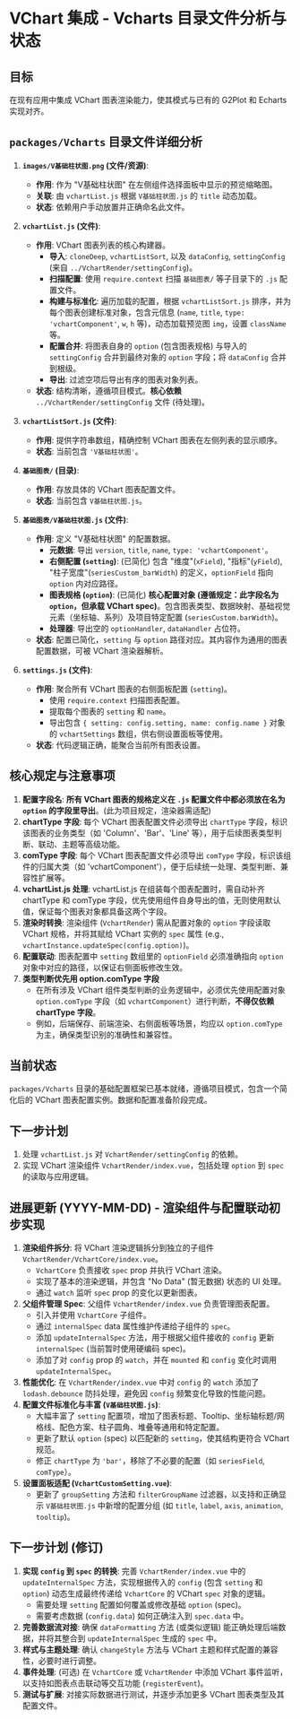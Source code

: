 # VChart 集成 - Vcharts 目录文件分析与状态

## 目标

在现有应用中集成 VChart 图表渲染能力，使其模式与已有的 G2Plot 和 Echarts 实现对齐。

## `packages/Vcharts` 目录文件详细分析

1.  **`images/V基础柱状图.png` (文件/资源)**:
    *   **作用**: 作为 "V基础柱状图" 在左侧组件选择面板中显示的预览缩略图。
    *   **关联**: 由 `vchartList.js` 根据 `V基础柱状图.js` 的 `title` 动态加载。
    *   **状态**: 依赖用户手动放置并正确命名此文件。

2.  **`vchartList.js` (文件)**:
    *   **作用**: VChart 图表列表的核心构建器。
        *   **导入**: `cloneDeep`, `vchartListSort`, 以及 `dataConfig`, `settingConfig` (来自 `../VchartRender/settingConfig`)。
        *   **扫描配置**: 使用 `require.context` 扫描 `基础图表/` 等子目录下的 `.js` 配置文件。
        *   **构建与标准化**: 遍历加载的配置，根据 `vchartListSort.js` 排序，并为每个图表创建标准对象，包含元信息 (`name`, `title`, `type: 'vchartComponent'`, `w`, `h` 等)，动态加载预览图 `img`，设置 `className` 等。
        *   **配置合并**: 将图表自身的 `option` (包含图表规格) 与导入的 `settingConfig` 合并到最终对象的 `option` 字段；将 `dataConfig` 合并到根级。
        *   **导出**: 过滤空项后导出有序的图表对象列表。
    *   **状态**: 结构清晰，遵循项目模式。**核心依赖** `../VchartRender/settingConfig` 文件 (待处理)。

3.  **`vchartListSort.js` (文件)**:
    *   **作用**: 提供字符串数组，精确控制 VChart 图表在左侧列表的显示顺序。
    *   **状态**: 当前包含 `'V基础柱状图'`。

4.  **`基础图表/` (目录)**:
    *   **作用**: 存放具体的 VChart 图表配置文件。
    *   **状态**: 当前包含 `V基础柱状图.js`。

5.  **`基础图表/V基础柱状图.js` (文件)**:
    *   **作用**: 定义 "V基础柱状图" 的配置数据。
        *   **元数据**: 导出 `version`, `title`, `name`, `type: 'vchartComponent'`。
        *   **右侧配置 (`setting`)**: (已简化) 包含 "维度"(`xField`), "指标"(`yField`), "柱子宽度"(`seriesCustom_barWidth`) 的定义，`optionField` 指向 `option` 内对应路径。
        *   **图表规格 (`option`)**: (已简化) **核心配置对象 (遵循规定：此字段名为 `option`，但承载 VChart spec)**。包含图表类型、数据映射、基础视觉元素（坐标轴、系列）及项目特定配置 (`seriesCustom.barWidth`)。
        *   **处理器**: 导出空的 `optionHandler`, `dataHandler` 占位符。
    *   **状态**: 配置已简化，`setting` 与 `option` 路径对应。其内容作为通用的图表配置数据，可被 VChart 渲染器解析。

6.  **`settings.js` (文件)**:
    *   **作用**: 聚合所有 VChart 图表的右侧面板配置 (`setting`)。
        *   使用 `require.context` 扫描图表配置。
        *   提取每个图表的 `setting` 和 `name`。
        *   导出包含 `{ setting: config.setting, name: config.name }` 对象的 `vchartSettings` 数组，供右侧设置面板等使用。
    *   **状态**: 代码逻辑正确，能聚合当前所有图表设置。

## 核心规定与注意事项

1.  **配置字段名**: **所有 VChart 图表的规格定义在 `.js` 配置文件中都必须放在名为 `option` 的字段里导出**。(此为项目规定，渲染器需适配)
2.  **chartType 字段**: 每个 VChart 图表配置文件必须导出 `chartType` 字段，标识该图表的业务类型（如 'Column'、'Bar'、'Line' 等），用于后续图表类型判断、联动、主题等高级功能。
3.  **comType 字段**: 每个 VChart 图表配置文件必须导出 `comType` 字段，标识该组件的归属大类（如 'vchartComponent'），便于后续统一处理、类型判断、兼容性扩展等。
4.  **vchartList.js 处理**: vchartList.js 在组装每个图表配置时，需自动补齐 chartType 和 comType 字段，优先使用组件自身导出的值，无则使用默认值，保证每个图表对象都具备这两个字段。
5.  **渲染时转换**: 渲染组件 (`VchartRender`) 需从配置对象的 `option` 字段读取 VChart 规格，并将其赋给 VChart 实例的 `spec` 属性 (e.g., `vchartInstance.updateSpec(config.option)`)。
6.  **配置联动**: 图表配置中 `setting` 数组里的 `optionField` 必须准确指向 `option` 对象中对应的路径，以保证右侧面板修改生效。
7.  **类型判断优先用 option.comType 字段**  
    *   在所有涉及 VChart 组件类型判断的业务逻辑中，必须优先使用配置对象 `option.comType` 字段（如 `vchartComponent`）进行判断，**不得仅依赖 chartType 字段**。  
    *   例如，后端保存、前端渲染、右侧面板等场景，均应以 `option.comType` 为主，确保类型识别的准确性和兼容性。

## 当前状态

`packages/Vcharts` 目录的基础配置框架已基本就绪，遵循项目模式，包含一个简化后的 VChart 图表配置实例。数据和配置准备阶段完成。

## 下一步计划

1.  处理 `vchartList.js` 对 `VchartRender/settingConfig` 的依赖。
2.  实现 VChart 渲染组件 `VchartRender/index.vue`，包括处理 `option` 到 `spec` 的读取与应用逻辑。 

## 进展更新 (YYYY-MM-DD) - 渲染组件与配置联动初步实现

1.  **渲染组件拆分**: 将 VChart 渲染逻辑拆分到独立的子组件 `VchartRender/VchartCore/index.vue`。
    *   `VchartCore` 负责接收 `spec` prop 并执行 VChart 渲染。
    *   实现了基本的渲染逻辑，并包含 "No Data" (暂无数据) 状态的 UI 处理。
    *   通过 `watch` 监听 `spec` prop 的变化以更新图表。
2.  **父组件管理 Spec**: 父组件 `VchartRender/index.vue` 负责管理图表配置。
    *   引入并使用 `VchartCore` 子组件。
    *   通过 `internalSpec` data 属性维护传递给子组件的 `spec`。
    *   添加 `updateInternalSpec` 方法，用于根据父组件接收的 `config` 更新 `internalSpec` (当前暂时使用硬编码 spec)。
    *   添加了对 `config` prop 的 `watch`，并在 `mounted` 和 `config` 变化时调用 `updateInternalSpec`。
3.  **性能优化**: 在 `VchartRender/index.vue` 中对 `config` 的 `watch` 添加了 `lodash.debounce` 防抖处理，避免因 `config` 频繁变化导致的性能问题。
4.  **配置文件标准化与丰富 (`V基础柱状图.js`)**:
    *   大幅丰富了 `setting` 配置项，增加了图表标题、Tooltip、坐标轴标题/网格线、配色方案、柱子圆角、堆叠等通用和特定配置。
    *   更新了默认 `option` (spec) 以匹配新的 `setting`，使其结构更符合 VChart 规范。
    *   修正 `chartType` 为 `'bar'`，移除了不必要的配置（如 `seriesField`, `comType`）。
5.  **设置面板适配 (`VchartCustomSetting.vue`)**:
    *   更新了 `groupSetting` 方法和 `filterGroupName` 过滤器，以支持和正确显示 `V基础柱状图.js` 中新增的配置分组 (如 `title`, `label`, `axis`, `animation`, `tooltip`)。

## 下一步计划 (修订)

1.  **实现 `config` 到 `spec` 的转换**: 完善 `VchartRender/index.vue` 中的 `updateInternalSpec` 方法，实现根据传入的 `config` (包含 `setting` 和 `option`) 动态生成最终传递给 `VchartCore` 的 VChart `spec` 对象的逻辑。
    *   需要处理 `setting` 配置如何覆盖或修改基础 `option` (spec)。
    *   需要考虑数据 (`config.data`) 如何正确注入到 `spec.data` 中。
2.  **完善数据流对接**: 确保 `dataFormatting` 方法 (或类似逻辑) 能正确处理后端数据，并将其整合到 `updateInternalSpec` 生成的 `spec` 中。
3.  **样式与主题处理**: 确认 `changeStyle` 方法与 VChart 主题和样式配置的兼容性，必要时进行调整。
4.  **事件处理**: (可选) 在 `VchartCore` 或 `VchartRender` 中添加 VChart 事件监听，以支持如图表点击联动等交互功能 (`registerEvent`)。
5.  **测试与扩展**: 对接实际数据进行测试，并逐步添加更多 VChart 图表类型及其配置文件。 